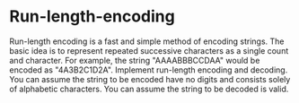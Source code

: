 # Run-length-encoding
Run-length encoding is a fast and simple method of encoding strings. The basic idea is to represent repeated successive characters as a single count and character. For example, the string "AAAABBBCCDAA" would be encoded as "4A3B2C1D2A".  Implement run-length encoding and decoding. You can assume the string to be encoded have no digits and consists solely of alphabetic characters. You can assume the string to be decoded is valid.
